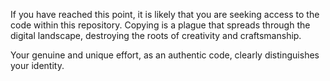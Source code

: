 
If you have reached this point, it is likely that you are seeking access to the code within this repository. 
Copying is a plague that spreads through the digital landscape, destroying the roots of creativity and craftsmanship.

Your genuine and unique effort, as an authentic code, clearly distinguishes your identity.
